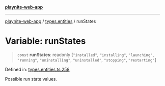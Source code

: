[**playnite-web-app**](../../README.md)

***

[playnite-web-app](../../README.md) / [types.entities](../README.md) / runStates

# Variable: runStates

> `const` **runStates**: readonly \[`"installed"`, `"installing"`, `"launching"`, `"running"`, `"uninstalling"`, `"uninstalled"`, `"stopping"`, `"restarting"`\]

Defined in: [types.entities.ts:258](https://github.com/andrew-codes/playnite-web/blob/main/apps/playnite-web/src/server/data/types.entities.ts#L258)

Possible run state values.
